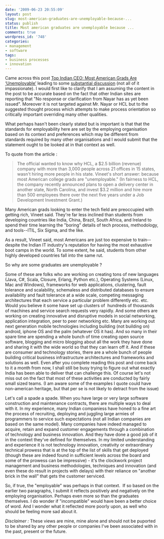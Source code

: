 ```yaml
---
date: '2009-06-23 20:55:09'
layout: post
slug: most-american-graduates-are-unemployable-because-...
status: publish
title: Most american graduates are unemployable because ...
comments: true
wordpress_id: '748'
categories:
- management
- software
tags:
- business processes
- innovation
---
```


Came across this post [Top Indian CEO: Most American Grads Are ‘Unemployable’](http://www.informationweek.com/blog/main/archives/2009/06/top_indian_ceo.html) leading to some [substantial discussion](http://www.reddit.com/r/programming/comments/8uiuq/top_indian_ceo_most_american_grads_are/) (not all of it impassionate). I would first like to clarify that I am assuming the content in the post to be accurate based on the fact that other Indian sites are reporting that "No response or clarification from Nayar has as yet been issued". Moreover it is not targeted against Mr. Nayar or HCL but to the suggested thought process which attempts to make process orientation so critically important overriding many other qualities.

What perhaps hasn't been clearly stated but is important is that that the standards for employability here are set by the employing organisation based on its context and preferences which may be different from standards required by many other organisations and I would submit that the statement ought to be looked at in that context as well.

To quote from the article :


> The official wanted to know why HCL, a $2.5 billion (revenue) company with more than 3,000 people across 21 offices in 15 states, wasn't hiring more people in his state. Vineet's short answer: because most American college grads are "unemployable." (In fairness to HCL, the company recently announced plans to open a delivery center in another state, North Carolina, and invest $3.2 million and hire more than 500 employees there over the next five years under a Job Development Investment Grant.)

Many American grads looking to enter the tech field are preoccupied with getting rich, Vineet said. They're far less inclined than students from developing countries like India, China, Brazil, South Africa, and Ireland to spend their time learning the "boring" details of tech process, methodology, and tools--ITIL, Six Sigma, and the like.

As a result, Vineet said, most Americans are just too expensive to train--despite the Indian IT industry's reputation for having the most exhaustive boot camps in the world. To some extent, he said, students from other highly developed countries fall into the same rut.


So why are some graduates are unemployable ?

Some of these are folks who are working on creating tons of new languages (Java, C#, Scala, Closure, Erlang, Python etc.), Operating Systems (Linux, Mac and Windows), frameworks for web applications, clustering, fault tolerance and scalability, schemaless and distributed databases to ensure availability and fault tolerance at a wide scale, competing messaging architectures that each service a particular problem differently etc. etc. Would you believe it some have set up clusters of  hundreds of thousands of machines and service search requests very rapidly. And some others are working on creating innovative and disruptive models in social networking, application integration, peer to peer networking etc. Many are working out next generation mobile technologies including building (not building on) android, iphone OS and the palm (whatever OS it has). And so many in their spare time are spending a whole bunch of time creating open source software, blogging and micro blogging about all the work they have done and sharing it with the wide world so that they can learn off it. And if these are consumer and technology stories, there are a whole bunch of people building critical business infrastructure architectures and frameworks and solutions as well. Even after you complete reading this post and come back to it a month from now, I shall still be busy trying to figure out what exactly India has been able to deliver that can challenge this. Of course let's not miss out on the fact that most of these activities are conducted by fairly small sized teams. (I am aware some of the examples I quote could have non-american heritage, but that per se is not likely to detract from the issue)

Let's call a spade a spade. When you have large or very large software construction and maintenance contracts, there are multiple ways to deal with it. In my experience, many Indian companiess have honed to a fine art the process of recruiting, deploying and juggling large armies of programmers to service such expectations (not all Indian companies are based on the same model). Many companies have indeed managed to acquire, retain and expand customer engagements through a combination of technology and business innovation. And they have done a good job of it in the context they've defined for themselves. In my limited understanding and experience it is not technology innovation, creativity or extraordinary technical prowess that is at the top of the list of skills that get deployed (though these are indeed found in sufficient levels across the board and some of the prowess can be impressive) - it's the clockwork project management and business methodologies, techniques and innovation (and even these do result in projects with delays) with their reliance on "another brick in the wall" that gets the customer serviced.

So, if true, the "employable" was perhaps in that context.  If so based on the earlier two paragraphs, I submit it reflects positively and negatively on the employing organisation. Perhaps even more so than the graduates themselves. I do wonder if "incompatible" would have been a better choice of word. And I wonder what it reflected more poorly upon, as well who should be feeling more sad about it.

_Disclaimer :_ These views are mine, mine alone and should not be puported to be shared by any other people or companies I've been associated with in the past, present or the future.

